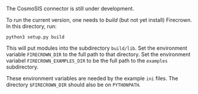 The CosmoSIS connector is still under development.

To run the current version, one needs to *build* (but not yet install) Firecrown.
In this directory, run:

    python3 setup.py build

This will put modules into the subdirectory `build/lib`.
Set the environment variable `FIRECROWN_DIR` to the full path to that directory.
Set the environment variabel `FIRECROWN_EXAMPLES_DIR` to be the full path to the
`examples` subdirectory.

These environment variables are needed by the example `ini` files.
The directory `$FIRECROWN_DIR` should also be on `PYTHONPATH`.
